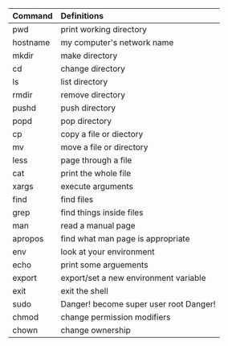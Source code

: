 |Command   |  Definitions
|:-------- |:---------------------------------------|
| pwd      |   print working directory              |
| hostname |   my computer's network name           |
| mkdir    |  make directory                        |
| cd       |  change directory                      |
| ls       |  list directory                        |
| rmdir    |  remove directory                      |
| pushd    |  push directory                        |
| popd     |  pop directory                         |
| cp       |  copy a file or diectory               |
| mv       |  move a file or directory              | 
| less     |  page through a file                   | 
| cat      |  print the whole file                  |
| xargs    |  execute arguments                     |
| find     |  find files                            |
| grep     |  find things inside files              |
| man      |  read a manual page                    |
| apropos  |  find what man page is appropriate     |
| env      |  look at your environment              |
| echo     |  print some arguements                 |
| export   |  export/set a new environment variable |
| exit     |  exit the shell                        |
| sudo     |  Danger! become super user root Danger!|
| chmod    |  change permission modifiers           |
| chown    | change ownership                       |

  
